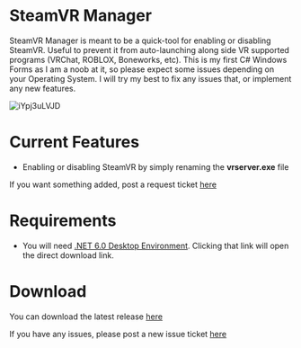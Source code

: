# SteamVR Manager
 
SteamVR Manager is meant to be a quick-tool for enabling or disabling SteamVR. Useful to prevent it from auto-launching along side VR supported programs (VRChat, ROBLOX, Boneworks, etc).
This is my first C# Windows Forms as I am a noob at it, so please expect some issues depending on your Operating System. I will try my best to fix any issues that, or implement any new features.

![iYpj3uLVJD](https://github.com/user-attachments/assets/0babc510-aa19-4425-87e6-116afaae715f)

# Current Features
- Enabling or disabling SteamVR by simply renaming the **vrserver.exe** file

If you want something added, post a request ticket [here](https://github.com/zachup100/SteamVR-Manager/issues)

# Requirements
- You will need [.NET 6.0 Desktop Environment](https://dotnet.microsoft.com/en-us/download/dotnet/thank-you/runtime-desktop-6.0.32-windows-x64-installer). Clicking that link will open the direct download link.

# Download
You can download the latest release [here](https://github.com/zachup100/SteamVR-Manager/releases)

If you have any issues, please post a new issue ticket [here](https://github.com/zachup100/SteamVR-Manager/issues)

